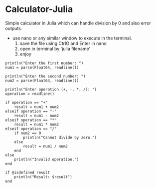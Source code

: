 # Calculator-Julia
Simple calculator in Julia which can handle division by 0 and also error outputs.
- use nano or any similar window to execute in the terminal.
  1. save the file using CtrlO and Enter in nano
  2. open in terminal by 'julia filename'
  3. enjoy
```````````````````````````````````````
println("Enter the first number: ")
num1 = parse(Float64, readline())

println("Enter the second number: ")
num2 = parse(Float64, readline())

println("Enter operation (+, -, *, /): ")
operation = readline()

if operation == "+"
    result = num1 + num2
elseif operation == "-"
    result = num1 - num2
elseif operation == "*"
    result = num1 * num2
elseif operation == "/"
    if num2 == 0
        println("Cannot divide by zero.")
    else
        result = num1 / num2
    end
else
    println("Invalid operation.")
end

if @isdefined result
    println("Result: $result")
end
````````````````````````````````````````````````````
